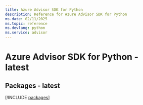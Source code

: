 ```yaml
---
title: Azure Advisor SDK for Python
description: Reference for Azure Advisor SDK for Python
ms.date: 02/11/2025
ms.topic: reference
ms.devlang: python
ms.service: advisor
---
```

# Azure Advisor SDK for Python - latest
## Packages - latest
[!INCLUDE [packages](advisor-index.md)]